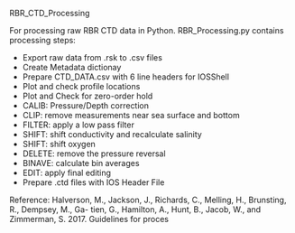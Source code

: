 RBR_CTD_Processing

For processing raw RBR CTD data in Python.
RBR_Processing.py contains processing steps:
- Export raw data from .rsk to .csv files
- Create Metadata dictionay
- Prepare CTD_DATA.csv with 6 line headers for IOSShell
- Plot and check profile locations
- Plot and Check for zero-order hold
- CALIB: Pressure/Depth correction
- CLIP: remove measurements near sea surface and bottom
- FILTER: apply a low pass filter
- SHIFT: shift conductivity and recalculate salinity
- SHIFT: shift oxygen
- DELETE: remove the pressure reversal
- BINAVE: calculate bin averages
- EDIT: apply final editing
- Prepare .ctd files with IOS Header File

Reference:
Halverson, M., Jackson, J., Richards, C., Melling, H., Brunsting, R., Dempsey, M., Ga-
tien, G., Hamilton, A., Hunt, B., Jacob, W., and Zimmerman, S. 2017. Guidelines
for proces
